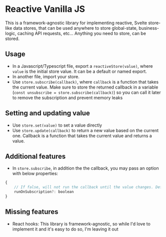 # Reactive Vanilla JS

This is a framework-agnostic library for implementing reactive, Svelte store-like data stores, that can be used anywhere to store global-state, business-logic, caching API requests, etc... Anything you need to store, can be stored.

## Usage

- In a Javascript/Typescript file, export a `reactiveStore(value)`, where `value` is the initial store value. It can be a default or named export.
- In another file, import your store.
- Use `store.subscribe(callback)`, where `callback` is a function that takes the current value. Make sure to store the returned callback in a variable (`const unsubscribe = store.subscribe(callback)`) so you can call it later to remove the subscription and prevent memory leaks

## Setting and updating value

- Use `store.set(value)` to set a value directly
- Use `store.update(callback)` to return a new value based on the current one. Callback is a function that takes the current value and returns a value.

## Additional features

- In `store.subscribe`, in addition the the callback, you may pass an option with below properties:

```javascript
{
    // If false, will not run the callback until the value changes. Default value: true
    runOnSubscription?: boolean
}
```

## Missing features

- React hooks: This library is framework-agnostic, so while I'd love to implement it and it's easy to do so, I'm leaving it out
